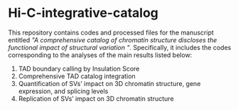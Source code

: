 # Hi-C-integrative-catalog
This repository contains codes and processed files for the manuscript entitled *"A comprehensive catalog of chromatin structure discloses the functional impact of structural variation "*. Specifically, it includes the codes corresponding to the analyses of the main results listed below:

  1. TAD boundary calling by Insulation Score
  2. Comprehensive TAD catalog integration
  3. Quantification of SVs’ impact on 3D chromatin structure, gene expression, and splicing levels
  4. Replication of SVs’ impact on 3D chromatin structure

